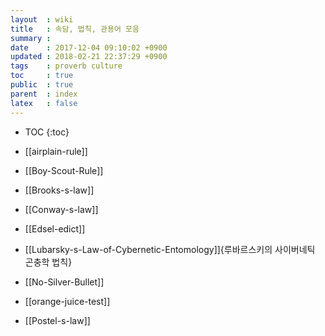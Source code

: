 ```yaml
---
layout  : wiki
title   : 속담, 법칙, 관용어 모음
summary :
date    : 2017-12-04 09:10:02 +0900
updated : 2018-02-21 22:37:29 +0900
tags    : proverb culture
toc     : true
public  : true
parent  : index
latex   : false
---
```

* TOC
{:toc}

* [[airplain-rule]]
* [[Boy-Scout-Rule]]
* [[Brooks-s-law]]
* [[Conway-s-law]]
* [[Edsel-edict]]
* [[Lubarsky-s-Law-of-Cybernetic-Entomology]]{루바르스키의 사이버네틱 곤충학 법칙}
* [[No-Silver-Bullet]]
* [[orange-juice-test]]
* [[Postel-s-law]]
